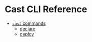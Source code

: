 # Cast CLI Reference

* [`cast` commands](./cast/index.html)
  * [declare](./cast/index.html#declare)
  * [deploy](./cast/index.html#deploy)
